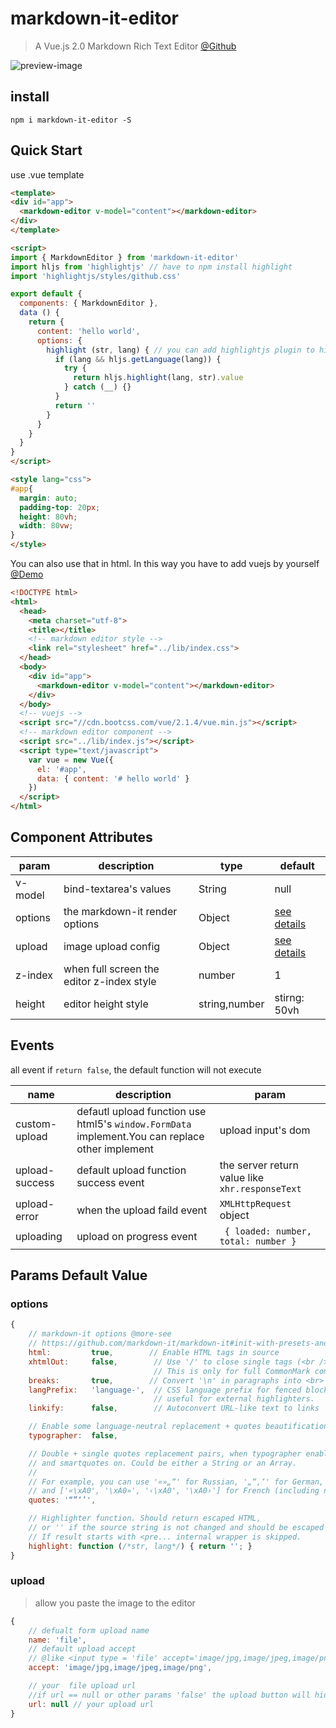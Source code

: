 
# markdown-it-editor

> A Vue.js 2.0 Markdown Rich Text Editor [@Github](https:/github.com/k55k32/markdown-it-editor)

![preview-image](https://k55k32.github.io/markdown-it-editor/readme/preview.jpg)

## install
```node
npm i markdown-it-editor -S
```

## Quick Start
use .vue template
```html
<template>
<div id="app">
  <markdown-editor v-model="content"></markdown-editor>
</div>
</template>

<script>
import { MarkdownEditor } from 'markdown-it-editor'
import hljs from 'highlightjs' // have to npm install highlight
import 'highlightjs/styles/github.css'  

export default {
  components: { MarkdownEditor },
  data () {
    return {
      content: 'hello world',
      options: {
        highlight (str, lang) { // you can add highlightjs plugin to highlight your code
          if (lang && hljs.getLanguage(lang)) {
            try {
              return hljs.highlight(lang, str).value
            } catch (__) {}
          }
          return ''
        }
      }
    }
  }
}
</script>

<style lang="css">
#app{
  margin: auto;
  padding-top: 20px;
  height: 80vh;
  width: 80vw;
}
</style>
```
You can also use that in html. In this way you have to add vuejs by yourself [@Demo](http://md.diamondfsd.com/static/demo.html)
```html
<!DOCTYPE html>
<html>
  <head>
    <meta charset="utf-8">
    <title></title>
    <!-- markdown editor style -->
    <link rel="stylesheet" href="../lib/index.css">
  </head>
  <body>
    <div id="app">
      <markdown-editor v-model="content"></markdown-editor>
    </div>
  </body>
  <!-- vuejs -->
  <script src="//cdn.bootcss.com/vue/2.1.4/vue.min.js"></script>
  <!-- markdown editor component -->
  <script src="../lib/index.js"></script>
  <script type="text/javascript">
    var vue = new Vue({
      el: '#app',
      data: { content: '# hello world' }
    })
  </script>
</html>
```


## Component Attributes

 param | description | type | default
 ------- | ------------ | ---- | -----
 v-model | bind-textarea's values |  String  | null
 options | the markdown-it render options| Object | [see details](#attr-options)
 upload |  image upload config | Object | [see details](#attr-upload)
 z-index | when full screen the editor z-index style | number | 1
 height | editor height style | string,number| stirng: 50vh

## Events
all event if `return false`, the default function will not execute

name | description | param
--- | --- | ---
custom-upload | defautl upload function use html5's `window.FormData` implement.You can replace other implement | upload input's dom
upload-success | default upload function success event  | the server return value like `xhr.responseText`
upload-error | when the upload faild event | `XMLHttpRequest` object
uploading | upload on progress event | ` { loaded: number, total: number }`


## Params Default Value
<a  id="attr-options"></a>
### options
```javascript
{
    // markdown-it options @more-see
    // https://github.com/markdown-it/markdown-it#init-with-presets-and-options
    html:         true,        // Enable HTML tags in source
    xhtmlOut:     false,        // Use '/' to close single tags (<br />).
                                // This is only for full CommonMark compatibility.
    breaks:       true,        // Convert '\n' in paragraphs into <br>
    langPrefix:   'language-',  // CSS language prefix for fenced blocks. Can be
                                // useful for external highlighters.
    linkify:      false,        // Autoconvert URL-like text to links

    // Enable some language-neutral replacement + quotes beautification
    typographer:  false,

    // Double + single quotes replacement pairs, when typographer enabled,
    // and smartquotes on. Could be either a String or an Array.
    //
    // For example, you can use '«»„“' for Russian, '„“‚‘' for German,
    // and ['«\xA0', '\xA0»', '‹\xA0', '\xA0›'] for French (including nbsp).
    quotes: '“”‘’',

    // Highlighter function. Should return escaped HTML,
    // or '' if the source string is not changed and should be escaped externaly.
    // If result starts with <pre... internal wrapper is skipped.
    highlight: function (/*str, lang*/) { return ''; }
}
```
<a  id="attr-upload"></a>
### upload
> allow you paste the image to the editor

```javascript
{
    // defualt form upload name
    name: 'file',  
    // default upload accept  
    // @like <input type = 'file' accept='image/jpg,image/jpeg,image/png'/>
    accept: 'image/jpg,image/jpeg,image/png',

    // your  file upload url
    //if url == null or other params 'false' the upload button will hidden
    url: null // your upload url
}
```
